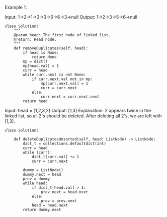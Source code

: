Example 1:

Input: 1->2->1->3->3->5->6->3->null
Output: 1->2->3->5->6->null
```
class Solution:
    """
    @param head: The first node of linked list.
    @return: Head node.
    """
    def removeDuplicates(self, head):
        if head is None:
            return None
        mp = dict()
        mp[head.val] = 1 
        curr = head
        while curr.next is not None:
            if curr.next.val not in mp:
                mp[curr.next.val] = 1
                curr = curr.next
            else:
                curr.next = curr.next.next
        return head
```

Input: head = [1,2,3,2]
Output: [1,3]
Explanation: 2 appears twice in the linked list, so all 2's should be deleted. After deleting all 2's, we are left with [1,3].

```
class Solution:

    def deleteDuplicatesUnsorted(self, head: ListNode) -> ListNode:
        dict_t = collections.defaultdict(int)
        curr = head
        while (curr):
            dict_t[curr.val] += 1
            curr = curr.next
        
        dummy = ListNode()
        dummy.next = head
        prev = dummy
        while head:
            if dict_t[head.val] > 1:
                prev.next = head.next
            else:
                prev = prev.next          
            head = head.next
        return dummy.next
```
